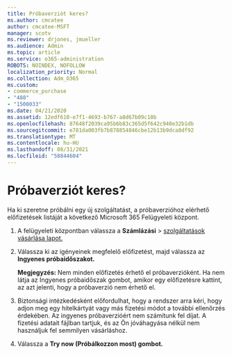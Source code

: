 ```yaml
---
title: Próbaverziót keres?
ms.author: cmcatee
author: cmcatee-MSFT
manager: scotv
ms.reviewer: drjones, jmueller
ms.audience: Admin
ms.topic: article
ms.service: o365-administration
ROBOTS: NOINDEX, NOFOLLOW
localization_priority: Normal
ms.collection: Adm_O365
ms.custom:
- commerce_purchase
- "488"
- "1500033"
ms.date: 04/21/2020
ms.assetid: 12edf610-e7f1-4693-b767-a8d67b09c10b
ms.openlocfilehash: 87648f2039ca95b6b83c365d5f642c940e32b1db
ms.sourcegitcommit: e781da003fb7b878854846cbe12b13b9dca8df92
ms.translationtype: MT
ms.contentlocale: hu-HU
ms.lasthandoff: 08/31/2021
ms.locfileid: "58844604"
---
```

# <a name="trying-to-find-a-trial"></a>Próbaverziót keres?

Ha ki szeretne próbálni egy új szolgáltatást, a próbaverzióhoz elérhető előfizetések listáját a következő Microsoft 365 Felügyeleti központ.
  
1. A felügyeleti központban válassza a **Számlázási** \> [szolgáltatások vásárlása lapot.](https://go.microsoft.com/fwlink/p/?linkid=868433)

2. Válassza ki az igényeinek megfelelő előfizetést, majd válassza az **Ingyenes próbaidőszakot.**

    **Megjegyzés:** Nem minden előfizetés érhető el próbaverzióként. Ha nem látja az  Ingyenes próbaidőszak gombot, amikor egy előfizetésre kattint, az azt jelenti, hogy a próbaverzió nem érhető el.
  
3. Biztonsági intézkedésként előfordulhat, hogy a rendszer arra kéri, hogy adjon meg egy hitelkártyát vagy más fizetési módot a további ellenőrzés érdekében. Az ingyenes próbaverzióért nem számítunk fel díjat. A fizetési adatait fájlban tartjuk, és az Ön jóváhagyása nélkül nem használjuk fel semmilyen vásárláshoz.

4. Válassza a **Try now (Próbálkozzon most) gombot.**